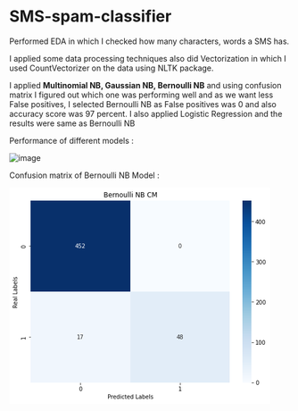 # SMS-spam-classifier

Performed EDA in which I checked how many characters, words a SMS has.

I applied some data processing techniques also did Vectorization in which I used CountVectorizer on the data using NLTK package.

I applied <b>Multinomial NB, Gaussian NB, Bernoulli NB</b> and using confusion matrix I figured out which one was performing well and as we want less False positives, I selected Bernoulli NB as False positives was 0 and also accuracy score was 97 percent.
I also applied Logistic Regression and the results were same as Bernoulli NB

Performance of different models :

![image](https://github.com/LearningPratik/SMS-spam-classifier/assets/139999671/e82f15d3-69aa-4872-9701-983fc873304a)

Confusion matrix of Bernoulli NB Model :

![Image](image.png)
